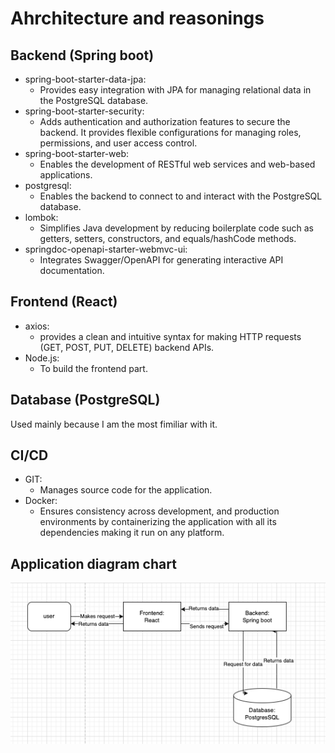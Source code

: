 # Ahrchitecture and reasonings
## Backend (Spring boot)
* spring-boot-starter-data-jpa:
    - Provides easy integration with JPA for managing relational data in the PostgreSQL database.
* spring-boot-starter-security:
    - Adds authentication and authorization features to secure the backend. It provides flexible configurations for managing roles, permissions, and user access control.
* spring-boot-starter-web:
    - Enables the development of RESTful web services and web-based applications.
* postgresql:
    - Enables the backend to connect to and interact with the PostgreSQL database.
* lombok:
    - Simplifies Java development by reducing boilerplate code such as getters, setters, constructors, and equals/hashCode methods.
* springdoc-openapi-starter-webmvc-ui:
    - Integrates Swagger/OpenAPI for generating interactive API documentation.

## Frontend (React)
* axios:
    - provides a clean and intuitive syntax for making HTTP requests (GET, POST, PUT, DELETE) backend APIs.
* Node.js:
    - To build the frontend part.

## Database (PostgreSQL)
Used mainly because I am the most fimiliar with it.

## CI/CD
* GIT:
    - Manages source code for the application.
* Docker:
    - Ensures consistency across development, and production environments by containerizing the application with all its dependencies making it run on any platform. 

## Application diagram chart
![alt text](image.png)
